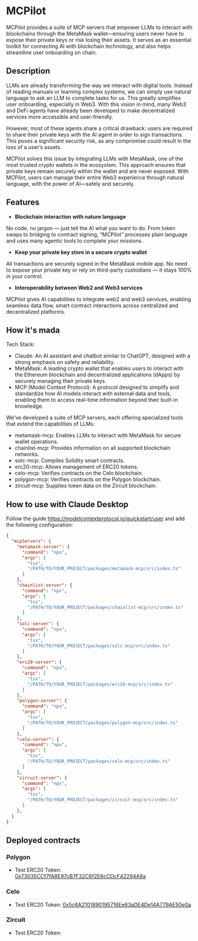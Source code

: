 # MCPilot

MCPilot provides a suite of MCP servers that empower LLMs to interact with blockchains through the MetaMask wallet—ensuring users never have to expose their private keys or risk losing their assets. It serves as an essential toolkit for connecting AI with blockchain technology, and also helps streamline user onboarding on chain.

## Description

LLMs are already transforming the way we interact with digital tools. Instead of reading manuals or learning complex systems, we can simply use natural language to ask an LLM to complete tasks for us. This greatly simplifies user onboarding, especially in Web3. With this vision in mind, many Web3 and DeFi agents have already been developed to make decentralized services more accessible and user-friendly.

However, most of these agents share a critical drawback: users are required to share their private keys with the AI agent in order to sign transactions. This poses a significant security risk, as any compromise could result in the loss of a user’s assets.

MCPilot solves this issue by integrating LLMs with MetaMask, one of the most trusted crypto wallets in the ecosystem. This approach ensures that private keys remain securely within the wallet and are never exposed. With MCPilot, users can manage their entire Web3 experience through natural language, with the power of AI—safely and securely.

## Features

- **Blockchain interaction with nature language**

No code, no jargon — just tell the AI what you want to do. From token swaps to bridging to contract signing, “MCPilot” processes plain language and uses many agentic tools to complete your missions.

- **Keep your private key store in a secure crypto wallet**

All transactions are securely signed in the MetaMask mobile app. No need to expose your private key 
or rely on third-party custodians — it stays 100% in your control.

- **Interoperability between Web2 and Web3 services**

MCPilot gives AI capabilities to integrate web2 and web3 services, enabling seamless data flow, smart contract interactions across centralized and decentralized platforms.

## How it's mada

Tech Stack:

- Claude: An AI assistant and chatbot similar to ChatGPT, designed with a strong emphasis on safety and reliability.
- MetaMask: A leading crypto wallet that enables users to interact with the Ethereum blockchain and decentralized applications (dApps) by securely managing their private keys.
- MCP (Model Context Protocol): A protocol designed to simplify and standardize how AI models interact with external data and tools, enabling them to access real-time information beyond their built-in knowledge.

We’ve developed a suite of MCP servers, each offering specialized tools that extend the capabilities of LLMs:

- metamask-mcp: Enables LLMs to interact with MetaMask for secure wallet operations.
- chainlist-mcp: Provides information on all supported blockchain networks.
- solc-mcp: Compiles Solidity smart contracts.
- erc20-mcp: Allows management of ERC20 tokens.
- celo-mcp: Verifies contracts on the Celo blockchain.
- polygon-mcp: Verifies contracts on the Polygon blockchain.
- zircuit-mcp: Supplies token data on the Zircuit blockchain.

## How to use with Claude Desktop

Follow the guide https://modelcontextprotocol.io/quickstart/user and add the following configuration:

```json
{
  "mcpServers": {
    "metamask-server": {
      "command": "npx",
      "args": [
        "tsx",
        "/PATH/TO/YOUR_PROJECT/packages/metamask-mcp/src/index.ts"
      ]
    },
    "chainlist-server": {
      "command": "npx",
      "args": [
        "tsx",
        "/PATH/TO/YOUR_PROJECT/packages/chainlist-mcp/src/index.ts"
      ]
    },
    "solc-server": {
      "command": "npx",
      "args": [
        "tsx",
        "/PATH/TO/YOUR_PROJECT/packages/solc-mcp/src/index.ts"
      ]
    },
    "erc20-server": {
      "command": "npx",
      "args": [
        "tsx",
        "/PATH/TO/YOUR_PROJECT/packages/erc20-mcp/src/index.ts"
      ]
    },
    "polygon-server": {
      "command": "npx",
      "args": [
        "tsx",
        "/PATH/TO/YOUR_PROJECT/packages/polygon-mcp/src/index.ts"
      ]
    },
    "celo-server": {
      "command": "npx",
      "args": [
        "tsx",
        "/PATH/TO/YOUR_PROJECT/packages/celo-mcp/src/index.ts"
      ]
    },
    "zircuit-server": {
      "command": "npx",
      "args": [
        "tsx",
        "/PATH/TO/YOUR_PROJECT/packages/zircuit-mcp/src/index.ts"
      ]
    },
  }
}
```

## Deployed contracts

### Polygon

- Test ERC20 Token: [0x73035CCf7fA8E97cB7F32C6f2E6cCDcF42294A8a](https://amoy.polygonscan.com/address/0x73035CCf7fA8E97cB7F32C6f2E6cCDcF42294A8a#code)

### Celo

- Test ERC20 Token: [0x5c6A2101890195716Ee63aDE4De14A779AE50e0a](https://alfajores.celoscan.io/address/0x5c6a2101890195716ee63ade4de14a779ae50e0a#code)

### Zircuit

- Test ERC20 Token: []()
